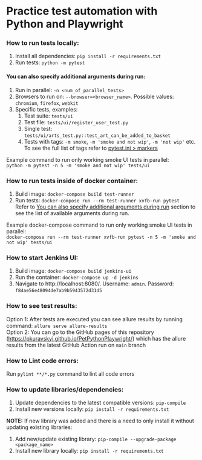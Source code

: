 # Practice test automation with Python and Playwright

### How to run tests locally:

1. Install all dependencies: `pip install -r requirements.txt`
2. Run tests: `python -m pytest`

#### You can also specify additional arguments during run:

1. Run in parallel: `-n <num_of_parallel_tests>`
2. Browsers to run on: `--browser=<browser_name>`. Possible values: `chromium`, `firefox`, `webkit`
3. Specific tests, examples:
    1. Test suite: `tests/ui`
    2. Test file: `tests/ui/register_user_test.py`
    3. Single test: `tests/ui/arts_test.py::test_art_can_be_added_to_basket`
    4. Tests with tags: `-m smoke`, `-m 'smoke and not wip'`, `-m 'not wip'` etc. To see the full list of tags refer
       to [pytest.ini > markers](pytest.ini)

Example command to run only working smoke UI tests in parallel:  
`python -m pytest -n 5 -m 'smoke and not wip' tests/ui`

### How to run tests inside of docker container:

1. Build image: `docker-compose build test-runner`
2. Run tests: `docker-compose run --rm test-runner xvfb-run pytest`  
   Refer
   to [You can also specify additional arguments during run](#you-can-also-specify-additional-arguments-during-run)
   section to see the list of available arguments during run.

Example docker-compose command to run only working smoke UI tests in parallel:  
`docker-compose run --rm test-runner xvfb-run pytest -n 5 -m 'smoke and not wip' tests/ui`

### How to start Jenkins UI:

1. Build image: `docker-compose build jenkins-ui`
2. Run the container: `docker-compose up -d jenkins`
3. Navigate to http://localhost:8080/. Username: `admin`. Password: `f84ae56e48094de7ab9b5943572d31d5`

### How to see test results:

Option 1: After tests are executed you can see allure results by running command: ```allure serve allure-results```   
Option 2: You can go to the GitHub pages of this repository (https://pkuravskyi.github.io/PetPythonPlaywright/) which
has the allure results from the latest GitHub Action run on `main` branch

### How to Lint code errors:

Run `pylint **/*.py` command to lint all code errors

### How to update libraries/dependencies:

1. Update dependencies to the latest compatible versions: `pip-compile`
2. Install new versions locally: `pip install -r requirements.txt`  

**NOTE:** If new library was added and there is a need to only install it without updating existing libraries:
1. Add new/update existing library: `pip-compile --upgrade-package <package_name>`
2. Install new library locally: `pip install -r requirements.txt`  

